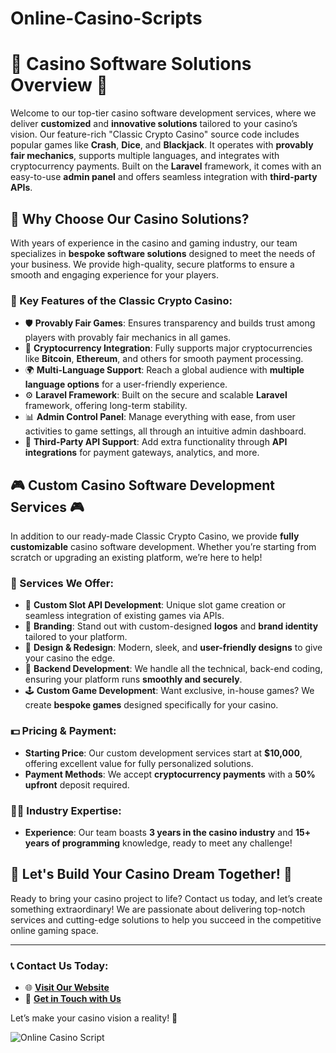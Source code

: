 # Online-Casino-Scripts


# 🎰 Casino Software Solutions Overview 🎰

Welcome to our top-tier casino software development services, where we deliver **customized** and **innovative solutions** tailored to your casino’s vision. Our feature-rich "Classic Crypto Casino" source code includes popular games like **Crash**, **Dice**, and **Blackjack**. It operates with **provably fair mechanics**, supports multiple languages, and integrates with cryptocurrency payments. Built on the **Laravel** framework, it comes with an easy-to-use **admin panel** and offers seamless integration with **third-party APIs**.


## 🚀 Why Choose Our Casino Solutions?

With years of experience in the casino and gaming industry, our team specializes in **bespoke software solutions** designed to meet the needs of your business. We provide high-quality, secure platforms to ensure a smooth and engaging experience for your players.

### 🎲 Key Features of the Classic Crypto Casino:

- 🛡️ **Provably Fair Games**: Ensures transparency and builds trust among players with provably fair mechanics in all games.
- 💸 **Cryptocurrency Integration**: Fully supports major cryptocurrencies like **Bitcoin**, **Ethereum**, and others for smooth payment processing.
- 🌍 **Multi-Language Support**: Reach a global audience with **multiple language options** for a user-friendly experience.
- ⚙️ **Laravel Framework**: Built on the secure and scalable **Laravel** framework, offering long-term stability.
- 📊 **Admin Control Panel**: Manage everything with ease, from user activities to game settings, all through an intuitive admin dashboard.
- 🔗 **Third-Party API Support**: Add extra functionality through **API integrations** for payment gateways, analytics, and more.

## 🎮 Custom Casino Software Development Services 🎮

In addition to our ready-made Classic Crypto Casino, we provide **fully customizable** casino software development. Whether you’re starting from scratch or upgrading an existing platform, we’re here to help!

### 💼 Services We Offer:

- 🎰 **Custom Slot API Development**: Unique slot game creation or seamless integration of existing games via APIs.
- 🎨 **Branding**: Stand out with custom-designed **logos** and **brand identity** tailored to your platform.
- 🎨 **Design & Redesign**: Modern, sleek, and **user-friendly designs** to give your casino the edge.
- 🔐 **Backend Development**: We handle all the technical, back-end coding, ensuring your platform runs **smoothly and securely**.
- 🕹️ **Custom Game Development**: Want exclusive, in-house games? We create **bespoke games** designed specifically for your casino.

### 💵 Pricing & Payment:

- **Starting Price**: Our custom development services start at **$10,000**, offering excellent value for fully personalized solutions.
- **Payment Methods**: We accept **cryptocurrency payments** with a **50% upfront** deposit required.

### 🧑‍💻 Industry Expertise:

- **Experience**: Our team boasts **3 years in the casino industry** and **15+ years of programming** knowledge, ready to meet any challenge!

## 🌟 Let's Build Your Casino Dream Together! 🌟

Ready to bring your casino project to life? Contact us today, and let’s create something extraordinary! We are passionate about delivering top-notch services and cutting-edge solutions to help you succeed in the competitive online gaming space.

---

### 📞 Contact Us Today:

- 🌐 [**Visit Our Website**](http://cuttly.click/d5fba)
- 📧 [**Get in Touch with Us**](http://cuttly.click/32fts)

Let’s make your casino vision a reality! 🎯


![Online Casino Script](https://online-casino-scripts.com/images/items/2volejrejnmg/NSpGltdSqrd2R04_1720883066.webp)
